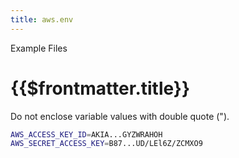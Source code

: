 ```yaml
---
title: aws.env
---
```


<TitleSpan>Example Files</TitleSpan>

# {{$frontmatter.title}}

Do not enclose variable values with double quote (").

```sh
AWS_ACCESS_KEY_ID=AKIA...GYZWRAHOH
AWS_SECRET_ACCESS_KEY=B87...UD/LEl6Z/ZCMXO9
```
